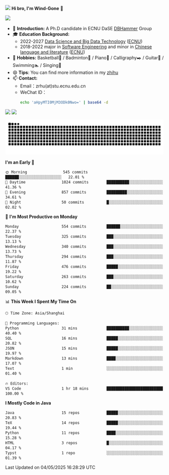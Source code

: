 <img src="https://media.giphy.com/media/LnQjpWaON8nhr21vNW/giphy.gif" width="60">  **Hi bro, I'm Wind-Gone** 👋

![](https://komarev.com/ghpvc/?username=your-github-Wind-Gone&style=flat-square)

- 🌱 **Introduction:** A Ph.D candidate in ECNU DaSE [DBHammer](https://dbhammer.github.io/) Group
- 🎓 **Education Background:**
  - 2022-2027 [Data Science and Big Data Technology](http://dase.ecnu.edu.cn/) ([ECNU](https://www.ecnu.edu.cn/))
  - 2018-2022 major in [Software Engineering](http://www.sei.ecnu.edu.cn/) and minor in [Chinese language and literature](https://zhwx.ecnu.edu.cn/) ([ECNU](https://www.ecnu.edu.cn/))
- 🐣 **Hobbies:** Basketball🏀 / Badminton🏸 / Piano🎹 / Calligraphy✒️ / Guitar🎸 / Swimming🏊 / Singing🎤
- 😄 **Tips**: You can find more information in my [zhihu](https://www.zhihu.com/people/hhhuhuh)
- 📫 **Contact:**
  - Email：zrhu(at)stu.ecnu.edu.cn
  - WeChat ID：
    ```bash
    echo 'aHpyMTI0MjM3ODk0Nwo=' | base64 -d
    ```
<div>
  <img width="390px" src="https://github-readme-stats.vercel.app/api?username=Wind-Gone&show_icons=true&theme=vue">
  <img width="415px" src="http://github-readme-streak-stats.herokuapp.com/?user=Wind-Gone&theme=vue">
<!--   <img width="390px" src="https://github-readme-stats.anuraghazra1.vercel.app/api/top-langs/?username=Wind-Gone&layout=compact&theme=vue" /> -->
</div>

<!--[![Zirui Hu's github activity graph](https://github-readme-activity-graph.vercel.app/graph?username=Wind-Gone&theme=flat-square)](https://github.com/Wind-Gone/github-readme-activity-graph)-->
![Snake animation](https://raw.githubusercontent.com/Wind-Gone/Wind-Gone/output/github-contribution-grid-snake.svg)

<!--START_SECTION:waka-->
**I'm an Early 🐤** 

```text
🌞 Morning                545 commits         ██████░░░░░░░░░░░░░░░░░░░   22.01 % 
🌆 Daytime                1024 commits        ██████████░░░░░░░░░░░░░░░   41.36 % 
🌃 Evening                857 commits         █████████░░░░░░░░░░░░░░░░   34.61 % 
🌙 Night                  50 commits          █░░░░░░░░░░░░░░░░░░░░░░░░   02.02 % 
```
📅 **I'm Most Productive on Monday** 

```text
Monday                   554 commits         ██████░░░░░░░░░░░░░░░░░░░   22.37 % 
Tuesday                  325 commits         ███░░░░░░░░░░░░░░░░░░░░░░   13.13 % 
Wednesday                340 commits         ███░░░░░░░░░░░░░░░░░░░░░░   13.73 % 
Thursday                 294 commits         ███░░░░░░░░░░░░░░░░░░░░░░   11.87 % 
Friday                   476 commits         █████░░░░░░░░░░░░░░░░░░░░   19.22 % 
Saturday                 263 commits         ███░░░░░░░░░░░░░░░░░░░░░░   10.62 % 
Sunday                   224 commits         ██░░░░░░░░░░░░░░░░░░░░░░░   09.05 % 
```


📊 **This Week I Spent My Time On** 

```text
🕑︎ Time Zone: Asia/Shanghai

💬 Programming Languages: 
Python                   31 mins             ██████████░░░░░░░░░░░░░░░   40.40 % 
SQL                      16 mins             █████░░░░░░░░░░░░░░░░░░░░   20.82 % 
JSON                     15 mins             █████░░░░░░░░░░░░░░░░░░░░   19.97 % 
Markdown                 13 mins             ████░░░░░░░░░░░░░░░░░░░░░   17.07 % 
Text                     1 min               ░░░░░░░░░░░░░░░░░░░░░░░░░   01.40 % 

🔥 Editors: 
VS Code                  1 hr 18 mins        █████████████████████████   100.00 % 
```

**I Mostly Code in Java** 

```text
Java                     15 repos            █████░░░░░░░░░░░░░░░░░░░░   20.83 % 
TeX                      14 repos            █████░░░░░░░░░░░░░░░░░░░░   19.44 % 
Python                   11 repos            ████░░░░░░░░░░░░░░░░░░░░░   15.28 % 
HTML                     3 repos             █░░░░░░░░░░░░░░░░░░░░░░░░   04.17 % 
Typst                    1 repo              ░░░░░░░░░░░░░░░░░░░░░░░░░   01.39 % 
```




 Last Updated on 04/05/2025 16:28:29 UTC
<!--END_SECTION:waka-->
